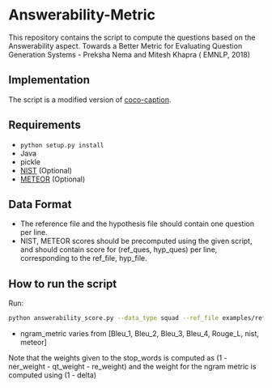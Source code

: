 # Answerability-Metric
This repository contains the script to compute the questions based on the Answerability aspect. 
Towards a Better Metric for Evaluating Question Generation Systems - Preksha Nema and Mitesh Khapra ( EMNLP, 2018)

## Implementation
The script is a modified version of [coco-caption](https://github.com/tylin/coco-caption).

## Requirements
* `python setup.py install`
* Java
* pickle
* [NIST](https://github.com/moses-smt/mosesdecoder/blob/master/scripts/generic/mteval-v13a.pl) (Optional)
* [METEOR](http://www.cs.cmu.edu/~alavie/METEOR/) (Optional)

## Data Format
* The reference file and the hypothesis file should contain one question per line.
* NIST, METEOR scores should be precomputed using the given script, and should contain score for (ref_ques, hyp_ques) per line, corresponding to the ref_file, hyp_file.

## How to run the script
Run:
```bash
python answerability_score.py --data_type squad --ref_file examples/references.txt --hyp_file examples/hypotheses.txt --ner_weight 0.6 --qt_weight 0.2 --re_weight 0.1 --delta 0.7 --output_dir auxiliary_output --ngram_metric Bleu_3
```
* ngram_metric varies from [Bleu_1, Bleu_2, Bleu_3, Bleu_4, Rouge_L, nist, meteor]

Note that the weights given to the stop_words is computed as (1 - ner_weight - qt_weight - re_weight) and the weight for the ngram metric is computed using (1 - delta)
